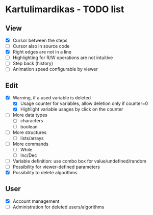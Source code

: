 Kartulimardikas - TODO list
===========================

View
----
* [x] Cursor between the steps
* [ ] Cursor also in source code
* [x] Right edges are not in a line
* [ ] Highlighting for R/W operations are not intuitive
* [ ] Step back (history)
* [ ] Animation speed configurable by viewer

Edit
----
* [x] Warning, if a used variable is deleted
    * [x] Usage counter for variables, allow deletion only if counter=0
    * [x] Highlight variable usages by click on the counter
* [ ] More data types
    * [ ] characters
    * [ ] boolean
* [ ] More structures
    * [ ] lists/arrays
* [ ] More commands
    * [ ] While
    * [ ] Inc/Dec
* [ ] Variable definition: use combo box for value/undefined/random
* [ ] Possibility for viewer-defined parameters
* [x] Possibility to delete algorithms

User
----
* [x] Account management
* [ ] Administration for deleted users/algorithms
